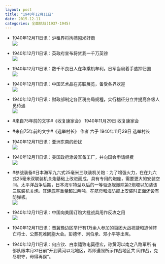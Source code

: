 ```yaml
---
layout: post
title: "1940年12月11日"
date: 2015-12-11
categories: 全面抗战(1937-1945)
---
```


<meta name="referrer" content="no-referrer" />

- 1940年12月11日讯：沪租界将拘捕囤米奸商 <br/><img src="https://ww3.sinaimg.cn/large/aca367d8jw1eyw4f2i5f2j20f905p3zb.jpg" />

- 1940年12月11日讯：英政府宣布将贷我一千万英镑 <br/><img src="https://ww3.sinaimg.cn/large/aca367d8jw1eyw2olis2gj20fq0hd40t.jpg" />

- 1940年12月11日讯：数千不良日人在华乘机牟利，日军当局着手遣押归国 <br/><img src="https://ww1.sinaimg.cn/large/aca367d8jw1eyw0ygfk99j20e90ds0v7.jpg" />

- 1940年12月11日讯：中国艺术品在苏联展览，备受各界欢迎 <br/><img src="https://ww4.sinaimg.cn/large/aca367d8jw1eyvz7r81p5j20mi06s0v5.jpg" />

- 1940年12月11日讯：财政部制定各区税务局规程，实行稽征分立并提高各级人员待遇 <br/><img src="https://ww1.sinaimg.cn/large/aca367d8jw1eyvu0cdhmwj20cr0boq4z.jpg" />

- #来自75年前的文字#《收复康家会》 1940年11月29日 收复康家会 

- #来自75年前的文字#《选举村长》 作者 六子 1940年11月29日 选举村长 

- 1940年12月11日讯：亚洲东南的纷扰 <br/><img src="https://ww3.sinaimg.cn/large/aca367d8jw1eyvlbla4swj20lw0xone2.jpg" />

- 1940年12月11日讯：美国政府添设军备工厂，并向国会申请经费 <br/><img src="https://ww4.sinaimg.cn/large/aca367d8jw1eyvjligzn7j20du06ugn0.jpg" />

- #参战装备#日本海军九六式25毫米三联装机关炮：为了增强火力，在在九六式25毫米双联装机关炮基础上改进而成，具有专用的炮座，需要更大的安装空间。太平洋战争后期，日本海军特型以后的一等驱逐舰撤除第2炮塔以加装该三联装机关炮。其连底座重量超过两吨，在航母和海防舰上安装时正面还设有防弹板。 <br/><img src="https://ww3.sinaimg.cn/large/aca367d8jw1eyvhkwujz4j20ci0smafj.jpg" />

- 1940年12月11日讯：中国向美国订购大批战具用作反攻之用 <br/><img src="https://ww4.sinaimg.cn/large/aca367d8jw1eyvg4gt8bej209f0hcwh3.jpg" />

- 1940年12月11日讯：晋冀豫边区举行有1万余人参加的百团大战祝捷和追悼阵亡将士、公葬死难同胞大会。彭德怀、刘伯承、邓小平等出席。 

- 1940年12月11日讯：何应钦、白崇禧致电莫德宏，称黄河以南之八路军所 有部队限本月31日前“开到黄河以北地区，希即遵照所示作战地区共 同作战，克尽职守，毋得再误”。 

